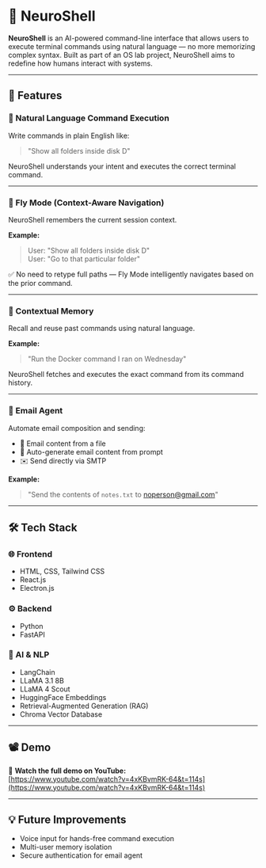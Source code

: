 # 🧠 NeuroShell

**NeuroShell** is an AI-powered command-line interface that allows users to execute terminal commands using natural language — no more memorizing complex syntax. Built as part of an OS lab project, NeuroShell aims to redefine how humans interact with systems.

---

## 🚀 Features

### 🔹 Natural Language Command Execution
Write commands in plain English like:
> "Show all folders inside disk D"

NeuroShell understands your intent and executes the correct terminal command.

---

### 🔹 Fly Mode (Context-Aware Navigation)
NeuroShell remembers the current session context.

**Example:**
> User: "Show all folders inside disk D"  
> User: "Go to that particular folder"

✅ No need to retype full paths — Fly Mode intelligently navigates based on the prior command.

---

### 🔹 Contextual Memory
Recall and reuse past commands using natural language.

**Example:**
> "Run the Docker command I ran on Wednesday"

NeuroShell fetches and executes the exact command from its command history.

---

### 🔹 Email Agent
Automate email composition and sending:

- 📄 Email content from a file
- 🧠 Auto-generate email content from prompt
- ✉️ Send directly via SMTP

**Example:**
> "Send the contents of `notes.txt` to noperson@gmail.com"

---

## 🛠️ Tech Stack

### 🌐 Frontend
- HTML, CSS, Tailwind CSS
- React.js
- Electron.js

### ⚙️ Backend
- Python
- FastAPI

### 🤖 AI & NLP
- LangChain
- LLaMA 3.1 8B
- LLaMA 4 Scout
- HuggingFace Embeddings
- Retrieval-Augmented Generation (RAG)
- Chroma Vector Database

---

## 📽️ Demo

🎥 **Watch the full demo on YouTube:**  
[https://www.youtube.com/watch?v=4xKBvmRK-64&t=114s](https://www.youtube.com/watch?v=4xKBvmRK-64&t=114s)

---

## 💡 Future Improvements
- Voice input for hands-free command execution
- Multi-user memory isolation
- Secure authentication for email agent
